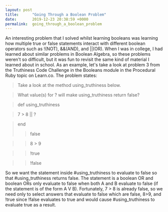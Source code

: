 ```yaml
---
layout: post
title:      "Going Through a Boolean Problem"
date:       2019-12-23 20:38:59 +0000
permalink:  going_through_a_boolean_problem
---
```



An interesting problem that I solved whilst learning booleans was learning how multiple true or false statements interact with different boolean operators such as !(NOT), &&(AND), and ||(OR). When I was in college, I had learned about similar problems in Boolean Algebra, so these problems weren't so difficult, but it was fun to revisit the same kind of material I learned about in school. As an example, let's take a look at problem 3 from the Truthiness Code Challenge in the Booleans module in the Procedural Ruby topic on Learn.co. The problem states:
> Take a look at the method using_truthiness below. 
 
>What value(s) for ? will make using_truthiness return false?

> def using_truthiness

> 7 > 8 || ?

> end
>> false

>>8 > 9

>>!true

>>!false

So we want the statement inside #using_truthiness to evaluate to false so that #using_truthiness returns false. The statement is a boolean OR and boolean ORs only evaluate to false when both A and B evaluate to false (if the statement is of the form A V B). Fortunately, 7 > 8 is already false, so we need only to select answers that evaluate to false which are false, 8>9, and !true since !false evaluates to true and would cause #using_truthiness to evaluate true as a result.
